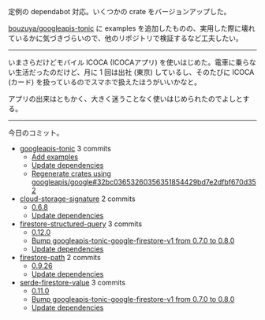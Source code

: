 定例の dependabot 対応。いくつかの crate をバージョンアップした。

[bouzuya/googleapis-tonic] に examples を追加したものの、実用した際に壊れているかに気づきづらいので、他のリポジトリで検証するなど工夫したい。

---

いまさらだけどモバイル ICOCA (ICOCAアプリ) を使いはじめた。電車に乗らない生活だったのだけど、月に 1 回は出社 (東京) しているし、そのたびに ICOCA (カード) を扱っているのでスマホで扱えたほうがいいかなと。

アプリの出来はともかく、大きく迷うことなく使いはじめられたのでよしとする。

---

今日のコミット。

- [googleapis-tonic](https://github.com/bouzuya/googleapis-tonic) 3 commits
  - [Add examples](https://github.com/bouzuya/googleapis-tonic/commit/e39c692bdfc969f8510ae36f1e75c9e7588754b8)
  - [Update dependencies](https://github.com/bouzuya/googleapis-tonic/commit/430ebe05332fa3f68e9624d1bce1d1bcc39d2906)
  - [Regenerate crates using googleapis/google#32bc03653260356351854429bd7e2dfbf670d352](https://github.com/bouzuya/googleapis-tonic/commit/47b7a09f598939298261663eb83d580e7c65232e)
- [cloud-storage-signature](https://github.com/bouzuya/cloud-storage-signature) 2 commits
  - [0.6.8](https://github.com/bouzuya/cloud-storage-signature/commit/1ae8fa6c0fa8a4ff2d2a31dbe9befebd909aa17a)
  - [Update dependencies](https://github.com/bouzuya/cloud-storage-signature/commit/18f8ba641749f02e4ea93e3eae8632b23b5894af)
- [firestore-structured-query](https://github.com/bouzuya/firestore-structured-query) 3 commits
  - [0.12.0](https://github.com/bouzuya/firestore-structured-query/commit/31227a8d56ccb11614609cb373087de2bb64bdb8)
  - [Bump googleapis-tonic-google-firestore-v1 from 0.7.0 to 0.8.0](https://github.com/bouzuya/firestore-structured-query/commit/4b451964e5b9beb25ea091ee41b9a6db9fb5ee60)
  - [Update dependencies](https://github.com/bouzuya/firestore-structured-query/commit/abe0d33b7eca1948f59586298776d71a30df480c)
- [firestore-path](https://github.com/bouzuya/firestore-path) 2 commits
  - [0.9.26](https://github.com/bouzuya/firestore-path/commit/112139f61d4239107fcf49f76891c6cd8750b964)
  - [Update dependencies](https://github.com/bouzuya/firestore-path/commit/444ce4e4ed16d0c77d6c61106c70e36220e25dd3)
- [serde-firestore-value](https://github.com/bouzuya/serde-firestore-value) 3 commits
  - [0.11.0](https://github.com/bouzuya/serde-firestore-value/commit/b7eda2e1489e2273337a06fdc2118bf6941692f6)
  - [Bump googleapis-tonic-google-firestore-v1 from 0.7.0 to 0.8.0](https://github.com/bouzuya/serde-firestore-value/commit/16ba92a7a9e1c3e260e7fb701eb4d81a189491b9)
  - [Update dependencies](https://github.com/bouzuya/serde-firestore-value/commit/e2c0cde319d68a50f28ee2aa3f9361ef8d2ef996)

[bouzuya/googleapis-tonic]: https://github.com/bouzuya/googleapis-tonic
